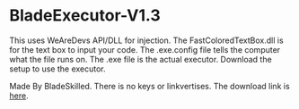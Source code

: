 # BladeExecutor-V1.3
This uses WeAreDevs API/DLL for injection.
The FastColoredTextBox.dll is for the text box to input your code.
The .exe.config file tells the computer what the file runs on.
The .exe file is the actual executor.
Download the setup to use the executor.

Made By BladeSkilled.
There is no keys or linkvertises.
The download link is [here](https://cdn-114.anonfiles.com/Z8S4Ec96y8/aeae64be-1664084536/BladeExecutor%20v1.3%20Setup.exe).
